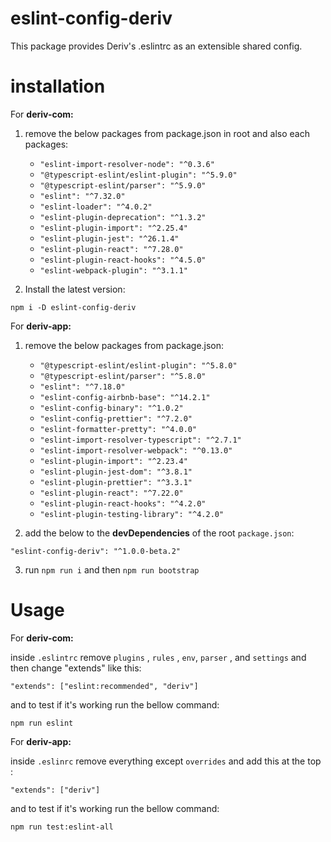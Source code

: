 # eslint-config-deriv
This package provides Deriv's .eslintrc as an extensible shared config.

# installation
 For **deriv-com:**


 1. remove the below packages from package.json in root and also each packages:
	 - `"eslint-import-resolver-node": "^0.3.6"`
	 - `"@typescript-eslint/eslint-plugin": "^5.9.0"`
	 - `"@typescript-eslint/parser": "^5.9.0"`
	 - `"eslint": "^7.32.0"`
	 - `"eslint-loader": "^4.0.2"`
	 - `"eslint-plugin-deprecation": "^1.3.2"`
	 - `"eslint-plugin-import": "^2.25.4"`
	 - `"eslint-plugin-jest": "^26.1.4"`
	 - `"eslint-plugin-react": "^7.28.0"`
	 - `"eslint-plugin-react-hooks": "^4.5.0"`
	 - `"eslint-webpack-plugin": "^3.1.1"`

 2.  Install the latest version:

    npm i -D eslint-config-deriv

 For **deriv-app:**


 1. remove the below packages from package.json:
	  - `"@typescript-eslint/eslint-plugin": "^5.8.0"`
	  - `"@typescript-eslint/parser": "^5.8.0"`
	  - `"eslint": "^7.18.0"`
	  - `"eslint-config-airbnb-base": "^14.2.1"`
	  - `"eslint-config-binary": "^1.0.2"`
	  - `"eslint-config-prettier": "^7.2.0"`
	  - `"eslint-formatter-pretty": "^4.0.0"`
	  - `"eslint-import-resolver-typescript": "^2.7.1"`
	  - `"eslint-import-resolver-webpack": "^0.13.0"`
	  - `"eslint-plugin-import": "^2.23.4"`
	  - `"eslint-plugin-jest-dom": "^3.8.1"`
	  - `"eslint-plugin-prettier": "^3.3.1"`
	  - `"eslint-plugin-react": "^7.22.0"`
	  - `"eslint-plugin-react-hooks": "^4.2.0"`
	  - `"eslint-plugin-testing-library": "^4.2.0"`

 2.  add the below to the **devDependencies** of the root `package.json`:

	"eslint-config-deriv": "^1.0.0-beta.2"

 3.  run `npm run i` and then `npm run bootstrap`

# Usage
For **deriv-com:**


inside `.eslintrc` remove `plugins` , `rules` , `env`, `parser` , and `settings` and then change "extends" like this:

    "extends": ["eslint:recommended", "deriv"]
and to test if it's working run the bellow command:

    npm run eslint

For **deriv-app:**


inside `.eslinrc` remove everything except `overrides` and add this at the top :

    "extends": ["deriv"]

and to test if it's working run the bellow command:

    npm run test:eslint-all
